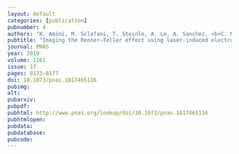 ```yaml
---
layout: default
categories: [publication]
pubnumber: 4
authors: "K. Amini, M. Sclafani, T. Steinle, A. Le, A. Sanchez, <b>C. Müller</b>, J. Steinmetzer, L. Yue, J. R. Martínez Saavedra, M. Hemmer, M. Lewenstein, R. Moshammer, T. Pfeifer, M. G. Pullen, J. Ullrich, B. Wolter, R. Moszynski, F. J. García de Abajo, C. D. Lin, S. Gräfe, J. Biegert"
pubtitle: "Imaging the Renner–Teller effect using laser-induced electron diffraction"
journal: PNAS
year: 2019
volume: 1161
issue: 17
pages: 8173–8177
doi: 10.1073/pnas.1817465116
pubimg:
alt:
pubarxiv:
pubpdf: 
pubhtml: http://www.pnas.org/lookup/doi/10.1073/pnas.1817465116
pubhtmlopen: 
pubdata: 
pubdatabase: 
pubcode:
---
```

